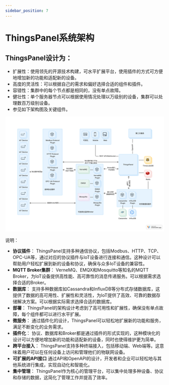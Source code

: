 ```yaml
---
sidebar_position: 7
---
```


# ThingsPanel系统架构

## ThingsPanel设计为：
- 扩展性：使用领先的开源技术构建，可水平扩展平台，使用插件的方式可方便地增加新的功能和适配新的设备。
- 高度的灵活性：可以根据自己的需求和偏好选择合适的组件和插件。
- 容错性：集群中的每个节点都是相同的，没有单点故障。
- 健壮性：单个服务器节点可以根据使用情况处理以万级别的设备，集群可以处理数百万级别设备。
- 参见如下架构图及关键组件。

![系统架构图](./../img/ThingsPanel.svg)

说明：

- **协议插件**：
ThingsPanel支持多种通信协议，包括Modbus、HTTP、TCP、OPC-UA等，通过对应的协议插件与IoT设备进行连接和通信。这种设计可以帮助用户轻松扩展到新的设备和协议，确保与众多IoT设备的兼容性。
- **MQTT Broker集群**：
VerneMQ、EMQX和Mosquitto等知名的MQTT Broker，为IoT设备提供高性能、高可靠性的消息传递服务。可以根据需求选择合适的Broker。
- **数据库**：
支持多种数据库如Cassandra和InfluxDB等分布式存储数据库，这提供了数据的高可用性、扩展性和灵活性，为IoT提供了高效、可靠的数据存储解决方案。可以根据实际需求选择合适的数据库。
- **部署**：
ThingsPanel的架构设计考虑到了高可用性和扩展性，确保没有单点故障，每个组件都可以进行水平扩展。
- **微服务**：
通过插件化的设计，ThingsPanel可以轻松地扩展新的功能和服务，满足不断变化的业务需求。
- **插件化**：
协议、数据库和Broker都是通过插件的形式实现的，这种模块化的设计可以方便地增加新的功能和适配新的设备，同时也使得维护更为简单。
- **跨平台接入**：
ThingsPanel支持多种终端接入，包括移动端、Web端等。这意味着用户可以在任何设备上访问和管理他们的物联网设备。
- **可扩展的API接口**
通过API和OpenAPI的设计，开发者和企业可以轻松地与其他系统进行集成，实现自动化和智能化。
- **集中管理**：
ThingsPanel作为核心的管理平台，可以集中处理多种设备、协议和存储的数据，这简化了管理工作并提高了效率。

